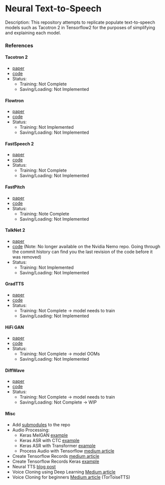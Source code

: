 # Neural Text-to-Speech

Description: This repository attempts to replicate populate text-to-speech models such as Tacotron 2 in Tensorflow2 for the purposes of simplifying and explaining each model.


### References

#### Tacotron 2
 - [paper](https://arxiv.org/pdf/1712.05884.pdf)
 - [code](https://github.com/NVIDIA/tacotron2)
 - Status:
	 - Training: Not Complete
	 - Saving/Loading: Not Implemented

#### Flowtron
 - [paper](https://arxiv.org/pdf/2005.05957.pdf)
 - [code](https://github.com/NVIDIA/flowtron)
 - Status:
	 - Training: Not Implemented
	 - Saving/Loading: Not Implemented

#### FastSpeech 2
 - [paper](https://arxiv.org/pdf/2006.04558.pdf)
 - [code](https://github.com/ming024/FastSpeech2)
 - Status:
	 - Training: Not Complete
	 - Saving/Loading: Not Implemented

#### FastPitch
 - [paper](https://arxiv.org/pdf/2006.06873.pdf)
 - [code](https://github.com/NVIDIA/DeepLearningExamples/tree/master/PyTorch/SpeechSynthesis/FastPitch)
 - Status:
	 - Training: Note Complete
	 - Saving/Loading: Not Implemented

#### TalkNet 2
 - [paper](https://arxiv.org/pdf/2104.08189.pdf)
 - [code](https://github.com/NVIDIA/NeMo) (Note: No longer available on the Nvidia Nemo repo. Going through the commit history can find you the last revision of the code before it was removed)
 - Status:
	 - Training: Not Implemented
	 - Saving/Loading: Not Implemented

#### GradTTS
 - [paper](https://arxiv.org/pdf/2105.06337.pdf)
 - [code](https://github.com/huawei-noah/Speech-Backbones/tree/main/Grad-TTS)
 - Status:
	 - Training: Not Complete -> model needs to train
	 - Saving/Loading: Not Implemented

#### HiFi GAN
 - [paper](https://arxiv.org/pdf/2010.05646.pdf)
 - [code](https://github.com/jik876/hifi-gan)
 - Status:
	 - Training: Not Complete -> model OOMs
	 - Saving/Loading: Not Implemented

#### DiffWave
 - [paper](https://arxiv.org/pdf/2009.09761v3.pdf)
 - [code](https://github.com/lmnt-com/diffwave)
 - Status:
	 - Training: Not Complete -> model needs to train
	 - Saving/Loading: Not Complete -> WIP

#### Misc
 - Add [submodules](https://git-scm.com/book/en/v2/Git-Tools-Submodules) to the repo
 - Audio Processing:
	 - Keras MelGAN [example](https://keras.io/examples/audio/melgan_spectrogram_inversion/#loading-the-dataset)
	 - Keras ASR with CTC [example](https://keras.io/examples/audio/ctc_asr/#load-the-ljspeech-dataset)
	 - Keras ASR with Transformer [example](https://keras.io/examples/audio/transformer_asr/#preprocess-the-dataset)
	 - Process Audio with Tensorflow [medium article](https://towardsdatascience.com/how-to-easily-process-audio-on-your-gpu-with-tensorflow-2d9d91360f06)
 - Create Tensorflow Records [medium article](https://medium.com/nerd-for-tech/how-to-create-tensorflow-tfrecords-out-of-any-dataset-c64c3f98f4f8)
 - Create Tensorflow Records Keras [example](https://keras.io/examples/keras_recipes/creating_tfrecords/)
 - Neural TTS [blog post](https://www.readspeaker.ai/blog/neural-tts/)
 - Voice Cloning using Deep Learning [Medium article](https://medium.com/the-research-nest/voice-cloning-using-deep-learning-166f1b8d8595)
 - Voice Cloning for beginners [Medium article](https://medium.com/mlearning-ai/voice-cloning-for-beginners-in-8-minutes-db046e009a70) (TorToiseTTS)